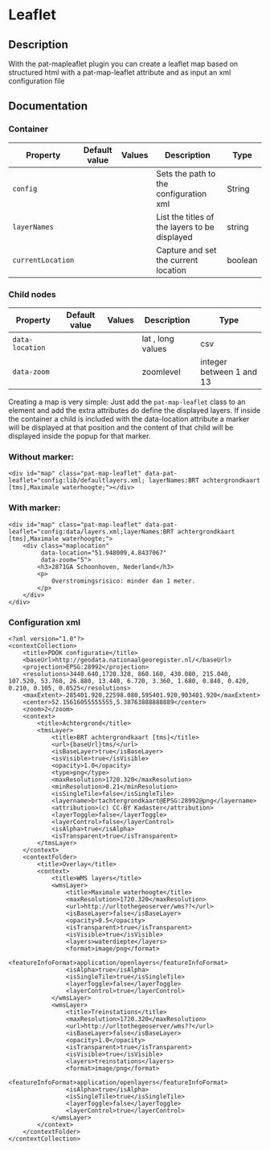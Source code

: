# Leaflet

## Description

With the pat-mapleaflet plugin you can create a leaflet map based on structured html with a pat-map-leaflet attribute and as input an xml configuration file 

## Documentation

### Container
| Property | Default value | Values | Description | Type |
| ----- | --------| -------- | ------- | ----------- |
| `config`|  |  | Sets the path to the configuration xml | String |
| `layerNames` | | | List the titles of the layers to be displayed | string |
| `currentLocation` | | | Capture and set the current location | boolean |

### Child nodes
| Property | Default value | Values | Description | Type |
| ----- | --------| -------- | ------- | ----------- |
| `data-location`|  |  | lat , long values | csv |
| `data-zoom`|  |  | zoomlevel | integer between 1 and 13 |

Creating a map is very simple: Just add the `pat-map-leaflet` class to an
element and add the extra attributes do define the displayed layers.
If inside the container a child is included with the data-location attribute a marker will be displayed at that position and the content of that child will be displayed inside the popup for that marker.

### Without marker:
    
    <div id="map" class="pat-map-leaflet" data-pat-leaflet="config:lib/defaultlayers.xml; layerNames:BRT achtergrondkaart [tms],Maximale waterhoogte;"></div>

### With marker:

    <div id="map" class="pat-map-leaflet" data-pat-leaflet="config:data/layers.xml;layerNames:BRT achtergrondkaart [tms],Maximale waterhoogte;">
        <div class="maplocation" 
             data-location="51.948009,4.8437067" 
             data-zoom="5">
            <h3>2871GA Schoonhoven, Nederland</h3>
            <p>
                Overstromingsrisico: minder dan 1 meter.
            </p>
        </div>
    </div>

### Configuration xml 
    
    <?xml version="1.0"?>
    <contextCollection>
        <title>PDOK configuratie</title>
        <baseUrl>http://geodata.nationaalgeoregister.nl/</baseUrl>
        <projection>EPSG:28992</projection>
        <resolutions>3440.640,1720.320, 860.160, 430.080, 215.040, 107.520, 53.760, 26.880, 13.440, 6.720, 3.360, 1.680, 0.840, 0.420, 0.210, 0.105, 0.0525</resolutions>
        <maxExtent>-285401.920,22598.080,595401.920,903401.920</maxExtent>
        <center>52.15616055555555,5.38763888888889</center>
        <zoom>2</zoom>
        <context>
            <title>Achtergrond</title>
            <tmsLayer>
                <title>BRT achtergrondkaart [tms]</title>
                <url>{baseUrl}tms/</url>
                <isBaseLayer>true</isBaseLayer>
                <isVisible>true</isVisible>
                <opacity>1.0</opacity>
                <type>png</type>
                <maxResolution>1720.320</maxResolution>
                <minResolution>0.21</minResolution>
                <isSingleTile>false</isSingleTile>
                <layername>brtachtergrondkaart@EPSG:28992@png</layername>
                <attribution>(c) CC-BY Kadaster</attribution>
                <layerToggle>false</layerToggle>
                <layerControl>false</layerControl>
                <isAlpha>true</isAlpha>
                <isTransparent>true</isTransparent>
            </tmsLayer>
        </context>
        <contextFolder>
            <title>Overlay</title>
            <context>
                <title>WMS layers</title>
                <wmsLayer>
                    <title>Maximale waterhoogte</title>
                    <maxResolution>1720.320</maxResolution>
                    <url>http://urltothegeoserver/wms??</url>
                    <isBaseLayer>false</isBaseLayer>
                    <opacity>0.5</opacity>
                    <isTransparent>true</isTransparent>
                    <isVisible>true</isVisible>
                    <layers>waterdiepte</layers>
                    <format>image/png</format>
                    <featureInfoFormat>application/openlayers</featureInfoFormat>
                    <isAlpha>true</isAlpha>
                    <isSingleTile>true</isSingleTile>
                    <layerToggle>false</layerToggle>
                    <layerControl>true</layerControl>
                </wmsLayer>
                <wmsLayer>
                    <title>Treinstations</title>
                    <maxResolution>1720.320</maxResolution>
                    <url>http://urltothegeoserver/wms??</url>
                    <isBaseLayer>false</isBaseLayer>
                    <opacity>1.0</opacity>
                    <isTransparent>true</isTransparent>
                    <isVisible>true</isVisible>
                    <layers>treinstations</layers>
                    <format>image/png</format>
                    <featureInfoFormat>application/openlayers</featureInfoFormat>
                    <isAlpha>true</isAlpha>
                    <isSingleTile>true</isSingleTile>
                    <layerToggle>false</layerToggle>
                    <layerControl>true</layerControl>
                </wmsLayer>
            </context>
        </contextFolder>
    </contextCollection>